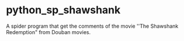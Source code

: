 # python_sp_shawshank
A spider program that get the comments of the movie ''The Shawshank Redemption" from Douban movies.

